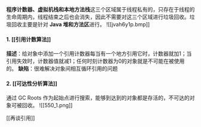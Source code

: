 **程序计数器、虚拟机栈和本地方法栈**这三个区域属于线程私有的，只存在于线程的生命周期内，线程结束之后也会消失，因此不需要对这三个区域进行垃圾回收。垃圾回收主要是针对 **Java 堆和方法区**进行。
![[jvah6y1p.bmp]]
#### 1. [[引用计数算法]]
**描述**：给对象中添加一个引用计数器每当有一个地方引用它时，计数器就加1；当引用失效时，计数器值就减1；任何时刻计数器为0的对象就是不可能在被使用的。
**缺陷**：很难解决对象间相互循环引用的问题
#### 2. [[可达性分析算法]]
通过 GC Roots 作为起始点进行搜索，能够到达到的对象都是存活的，不可达的对象可被回收。
![[550_1.png]]

[[再谈引用]]
